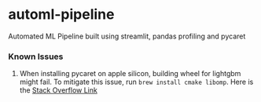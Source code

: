 # automl-pipeline
 Automated ML Pipeline built using streamlit, pandas profiling and pycaret

 ### Known Issues
 1. When installing pycaret on apple silicon, building wheel for lightgbm might fail. To mitigate this issue, run `brew install cmake libomp`. Here is the [Stack Overflow Link](https://stackoverflow.com/questions/74566704/cannot-install-lightgbm-3-3-3-on-apple-silicon)
